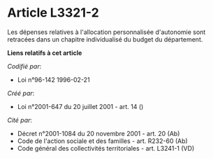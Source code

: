 # Article L3321-2

Les dépenses relatives à l'allocation personnalisée d'autonomie sont retracées dans un chapitre individualisé du budget du
département.

**Liens relatifs à cet article**

_Codifié par_:

  - Loi n°96-142 1996-02-21

_Créé par_:

  - Loi n°2001-647 du 20 juillet 2001 - art. 14 ()

_Cité par_:

  - Décret n°2001-1084 du 20 novembre 2001 - art. 20 (Ab)
  - Code de l'action sociale et des familles - art. R232-60 (Ab)
  - Code général des collectivités territoriales - art. L3241-1 (VD)
